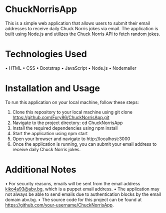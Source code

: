 # ChuckNorrisApp
This is a simple web application that allows users to submit their email addresses to receive daily Chuck Norris jokes via email. The application is built using Node.js and utilizes the Chuck Norris API to fetch random jokes.

# Technologies Used
• HTML
• CSS
• Bootstrap
• JavaScript
• Node.js
• Nodemailer

# Installation and Usage
To run this application on your local machine, follow these steps:

1. Clone this repository to your local machine using git clone https://github.com/Fury86/ChuckNorrisApp.git
2. Navigate to the project directory: cd ChuckNorrisApp
3. Install the required dependencies using npm install
4. Start the application using npm start
5. Open your browser and navigate to http://localhost:3000
6. Once the application is running, you can submit your email address to receive daily Chuck Norris jokes.

# Additional Notes
• For security reasons, emails will be sent from the email address kiko4a93@abv.bg, which is a puppet email address.
• The application may not always be able to send emails due to authentication blocks by the email domain abv.bg.
• The source code for this project can be found at https://github.com/your-username/ChuckNorrisApp.
